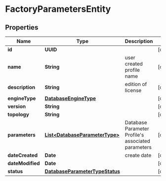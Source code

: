 

# FactoryParametersEntity


## Properties

Name | Type | Description | Notes
------------ | ------------- | ------------- | -------------
**id** | **UUID** |  |  [optional]
**name** | **String** | user created profile name |  [optional]
**description** | **String** | edition of license |  [optional]
**engineType** | [**DatabaseEngineType**](DatabaseEngineType.md) |  |  [optional]
**version** | **String** |  |  [optional]
**topology** | **String** |  |  [optional]
**parameters** | [**List&lt;DatabaseParameterType&gt;**](DatabaseParameterType.md) | Database Parameter Profile&#39;s associated parameters |  [optional]
**dateCreated** | **Date** | create date |  [optional]
**dateModified** | **Date** |  |  [optional]
**status** | [**DatabaseParameterTypeStatus**](DatabaseParameterTypeStatus.md) |  |  [optional]



